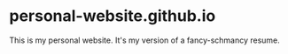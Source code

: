 # personal-website.github.io
This is my personal website.  It's my version of a fancy-schmancy resume.
